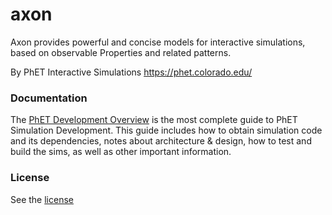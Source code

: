 axon
=====

Axon provides powerful and concise models for interactive simulations,
based on observable Properties and related patterns.

By PhET Interactive Simulations
https://phet.colorado.edu/

### Documentation
The [PhET Development Overview](https://github.com/phetsims/phet-info/blob/master/doc/phet-development-overview.md) is the most complete guide to PhET Simulation Development. This guide includes how
to obtain simulation code and its dependencies, notes about architecture & design, how to test and build the sims, as well as other important information.

### License
See the [license](LICENSE)